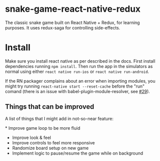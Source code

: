 # snake-game-react-native-redux
The classic snake game built on React Native + Redux, for learning purposes. It uses redux-saga for controlling side-effects.

# Install
Make sure you install react native as per described in the docs. First install dependencies running `npm install`. Then run the app in the simulators as normal using either `react native run-ios` or `react native run-android`.

If the RN packager complains about an error when importing modules, you might try running `react-native start --reset-cache` before the "run" comand (there is an issue with babel-plugin-module-resolver, see [#29](https://github.com/tleunen/babel-plugin-module-resolver/issues/29)).

## Things that can be improved
A list of things that I might add in not-so-near feature:

* Improve game loop to be more fluid
* Improve look & feel
* Improve controls to feel more responsive
* Randomize board setup on new game
* Implement logic to pause/resume the game while on background
